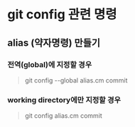# git config 관련 명령

## alias (약자명령) 만들기

### 전역(global)에 지정할 경우

> git config --global alias.cm commit

### working directory에만 지정할 경우

> git config alias.cm commit